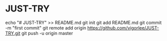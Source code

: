 # JUST-TRY
echo "# JUST-TRY" >> README.md
git init
git add README.md
git commit -m "first commit"
git remote add origin https://github.com/vigorlee/JUST-TRY.git
git push -u origin master

